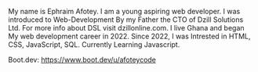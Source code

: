 My name is Ephraim Afotey. I am a young aspiring web developer. I was introduced to Web-Development By my Father the CTO of Dzill Solutions Ltd. For more info about DSL visit dzillonline.com. I live Ghana and began My web development career in 2022. Since 2022, I was Intrested in HTML, CSS, JavaScript, SQL. Currently Learning Javascript.

Boot.dev: https://www.boot.dev/u/afoteycode
